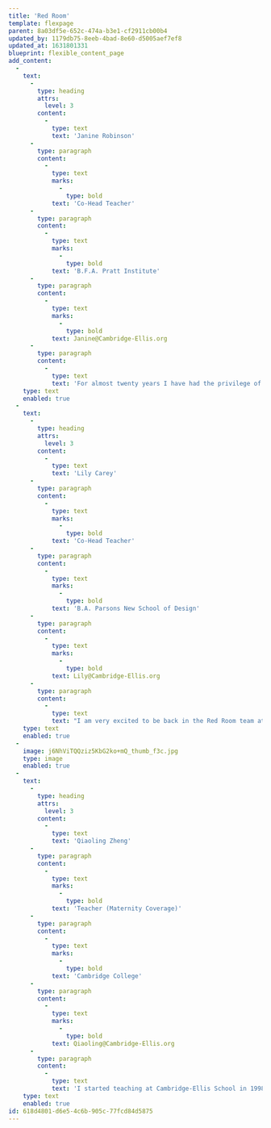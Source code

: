 ```yaml
---
title: 'Red Room'
template: flexpage
parent: 8a03df5e-652c-474a-b3e1-cf2911cb00b4
updated_by: 1179db75-8eeb-4bad-8e60-d5005aef7ef8
updated_at: 1631801331
blueprint: flexible_content_page
add_content:
  -
    text:
      -
        type: heading
        attrs:
          level: 3
        content:
          -
            type: text
            text: 'Janine Robinson'
      -
        type: paragraph
        content:
          -
            type: text
            marks:
              -
                type: bold
            text: 'Co-Head Teacher'
      -
        type: paragraph
        content:
          -
            type: text
            marks:
              -
                type: bold
            text: 'B.F.A. Pratt Institute'
      -
        type: paragraph
        content:
          -
            type: text
            marks:
              -
                type: bold
            text: Janine@Cambridge-Ellis.org
      -
        type: paragraph
        content:
          -
            type: text
            text: 'For almost twenty years I have had the privilege of teaching a very diverse group of children. In New York and in Massachusetts, I’ve worked with preschoolers and early elementary aged children in school settings, art centers, and through outreach programs. Eight of those wonderful years have been spent here, at Cambridge-Ellis, as both a teacher and a parent. My son spent three amazing years here, and we were very lucky to have had that opportunity! When I am not teaching I spend a lot of time with my family and friends. I enjoy going to the movies with my son, and I love watching his dance performances.'
    type: text
    enabled: true
  -
    text:
      -
        type: heading
        attrs:
          level: 3
        content:
          -
            type: text
            text: 'Lily Carey'
      -
        type: paragraph
        content:
          -
            type: text
            marks:
              -
                type: bold
            text: 'Co-Head Teacher'
      -
        type: paragraph
        content:
          -
            type: text
            marks:
              -
                type: bold
            text: 'B.A. Parsons New School of Design'
      -
        type: paragraph
        content:
          -
            type: text
            marks:
              -
                type: bold
            text: Lily@Cambridge-Ellis.org
      -
        type: paragraph
        content:
          -
            type: text
            text: "I am very excited to be back in the Red Room team at Cambridge-Ellis!\_ I was born and raised in Cambridge just a block away from the Cambridge-Ellis School. Since I was a preschooler myself, I have always been drawn to the visual arts. I worked at a Reggio Emilia-inspired preschool in Boston for 6 years, and I am so excited to be able to share my experience and to learn so much more from the children and staff at Cambridge-Ellis."
    type: text
    enabled: true
  -
    image: j6NhViTQQziz5KbG2ko+mQ_thumb_f3c.jpg
    type: image
    enabled: true
  -
    text:
      -
        type: heading
        attrs:
          level: 3
        content:
          -
            type: text
            text: 'Qiaoling Zheng'
      -
        type: paragraph
        content:
          -
            type: text
            marks:
              -
                type: bold
            text: 'Teacher (Maternity Coverage)'
      -
        type: paragraph
        content:
          -
            type: text
            marks:
              -
                type: bold
            text: 'Cambridge College'
      -
        type: paragraph
        content:
          -
            type: text
            marks:
              -
                type: bold
            text: Qiaoling@Cambridge-Ellis.org
      -
        type: paragraph
        content:
          -
            type: text
            text: 'I started teaching at Cambridge-Ellis School in 1998 and have been the Head Teacher in the Mandarin class since 2008. Throughout the decades of my teaching experiences, I have learned the true joy of teaching is growing together with the children.'
    type: text
    enabled: true
id: 618d4801-d6e5-4c6b-905c-77fcd84d5875
---
```

